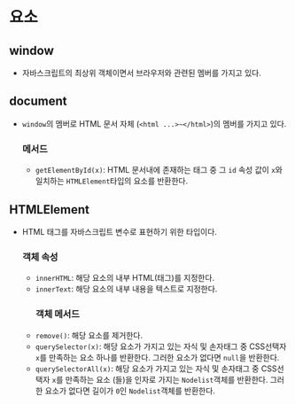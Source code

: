# 요소
## window
- 자바스크립트의 최상위 객체이면서 브라우저와 관련된 멤버를 가지고 있다.
## document
- `window`의 멤버로 HTML 문서 자체 (`<html ...>~</html>`)의 멤버를 가지고 있다.
    ### 메서드
  - `getElementById(x)`: HTML 문서내에 존재하는 태그 중 그 `id` 속성 값이 `x`와 일치하는 `HTMLElement`타입의 요소를 반환한다.
## HTMLElement
  - HTML 태그를 자바스크립트 변수로 표현하기 위한 타입이다.
      ### 객체 속성
    - `innerHTML`: 해당 요소의 내부 HTML(태그)를 지정한다.
    - `innerText`: 해당 요소의 내부 내용을 텍스트로 지정한다.
      ### 객체 메서드
    - `remove()`: 해당 요소를 제거한다.
    - `querySelector(x)`: 해당 요소가 가지고 있는 자식 및 손자태그 중 CSS선택자 `x`를 만족하는 요소 하나를 반환한다. 그러한 요소가 없다면 `null`을 반환한다.
    - `querySelectorAll(x)`: 해당 요소가 가지고 있는 자식 및 손자태그 중 CSS선택자 `x`를 만족하는 요소 (들)을 인자로 가지는 `Nodelist`객체를 반환한다. 그러한 요소가 없다면 길이가 `0`인 `Nodelist`객체를 반환한다. 